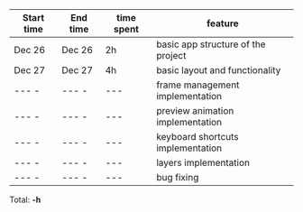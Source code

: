 | Start time  | End time | time spent |                   feature                   |
|-------------|----------|------------|---------------------------------------------|
| Dec 26      | Dec 26   | 2h         | basic app structure of the project          |
| Dec 27      | Dec 27   | 4h         | basic layout and functionality              |
| --- -       | --- -    | ---        | frame management implementation             |
| --- -       | --- -    | ---        | preview animation implementation            |
| --- -       | --- -    | ---        | keyboard shortcuts implementation           |
| --- -       | --- -    | ---        | layers implementation                       |
| --- -       | --- -    | ---        | bug fixing                                  |
        
Total: **-h**